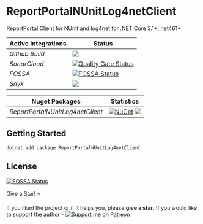 # ReportPortalNUnitLog4netClient
ReportPortal Client for NUnit and log4net for .NET Core 3.1+, net461+.

| Active Integrations | Status |
|-|-|
| *Github Build* | ![](https://github.com/oleksandr-fomenko/ReportPortalNUnitLog4netClient/actions/workflows/build.yml/badge.svg) |
| *SonarCloud* | [![Quality Gate Status](https://sonarcloud.io/api/project_badges/measure?project=oleksandr-fomenko_ReportPortalNUnitLog4netClient&metric=alert_status)](https://sonarcloud.io/dashboard?id=oleksandr-fomenko_ReportPortalNUnitLog4netClient) |
| *FOSSA* | [![FOSSA Status](https://app.fossa.com/api/projects/git%2Bgithub.com%2Foleksandr-fomenko%2FReportPortalNUnitLog4netClient.svg?type=shield)](https://app.fossa.com/projects/git%2Bgithub.com%2Foleksandr-fomenko%2FReportPortalNUnitLog4netClient?ref=badge_shield) |
| *Snyk* | [![](https://avatars.githubusercontent.com/ml/251?s=24)](https://app.snyk.io/org/oleksandr-fomenko/projects) |

|Nuget Packages | Statistics |
|-|-|
|*ReportPortalNUnitLog4netClient*|[![NuGet](https://img.shields.io/nuget/v/ReportPortalNUnitLog4netClient.svg)](https://www.nuget.org/packages/ReportPortalNUnitLog4netClient/) ![](https://img.shields.io/nuget/dt/ReportPortalNUnitLog4netClient)|

## Getting Started
```
dotnet add package ReportPortalNUnitLog4netClient
```

## License
[![FOSSA Status](https://app.fossa.com/api/projects/git%2Bgithub.com%2Foleksandr-fomenko%2FReportPortalNUnitLog4netClient.svg?type=large)](https://app.fossa.com/projects/git%2Bgithub.com%2Foleksandr-fomenko%2FReportPortalNUnitLog4netClient?ref=badge_large)

Give a Star! :star:

If you liked the project or if it helps you, please **give a star**. If you would like to support the author - [![Support me on Patreon](https://img.shields.io/endpoint.svg?url=https%3A%2F%2Fshieldsio-patreon.vercel.app%2Fapi%3Fusername%3Doleksandrfomenko%26type%3Dpatrons&style=flat)](https://patreon.com/oleksandrfomenko)
